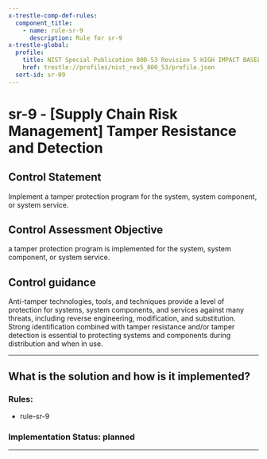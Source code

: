 ```yaml
---
x-trestle-comp-def-rules:
  component_title:
    - name: rule-sr-9
      description: Rule for sr-9
x-trestle-global:
  profile:
    title: NIST Special Publication 800-53 Revision 5 HIGH IMPACT BASELINE
    href: trestle://profiles/nist_rev5_800_53/profile.json
  sort-id: sr-09
---
```


# sr-9 - \[Supply Chain Risk Management\] Tamper Resistance and Detection

## Control Statement

Implement a tamper protection program for the system, system component, or system service.

## Control Assessment Objective

a tamper protection program is implemented for the system, system component, or system service.

## Control guidance

Anti-tamper technologies, tools, and techniques provide a level of protection for systems, system components, and services against many threats, including reverse engineering, modification, and substitution. Strong identification combined with tamper resistance and/or tamper detection is essential to protecting systems and components during distribution and when in use.

______________________________________________________________________

## What is the solution and how is it implemented?

<!-- For implementation status enter one of: implemented, partial, planned, alternative, not-applicable -->

<!-- Note that the list of rules under ### Rules: is read-only and changes will not be captured after assembly to JSON -->

<!-- Add control implementation description here for control: sr-9 -->

### Rules:

  - rule-sr-9

### Implementation Status: planned

______________________________________________________________________

